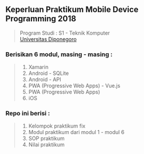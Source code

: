 ## Keperluan Praktikum Mobile Device Programming 2018
> Program Studi : S1 - Teknik Komputer <br/>
> [Universitas Diponegoro](https://www.undip.ac.id/language/id/ "undip")

### Berisikan 6 modul, masing - masing :
> 1. Xamarin
> 2. Android - SQLite
> 3. Android - API
> 4. PWA (Progressive Web Apps) - Vue.js
> 5. PWA (Progressive Web Apps)
> 6. iOS

### Repo ini berisi :
> 1. Kelompok praktikum fix
> 2. Modul praktikum dari modul 1 - modul 6
> 3. SOP praktikum
> 4. Nilai praktikum
